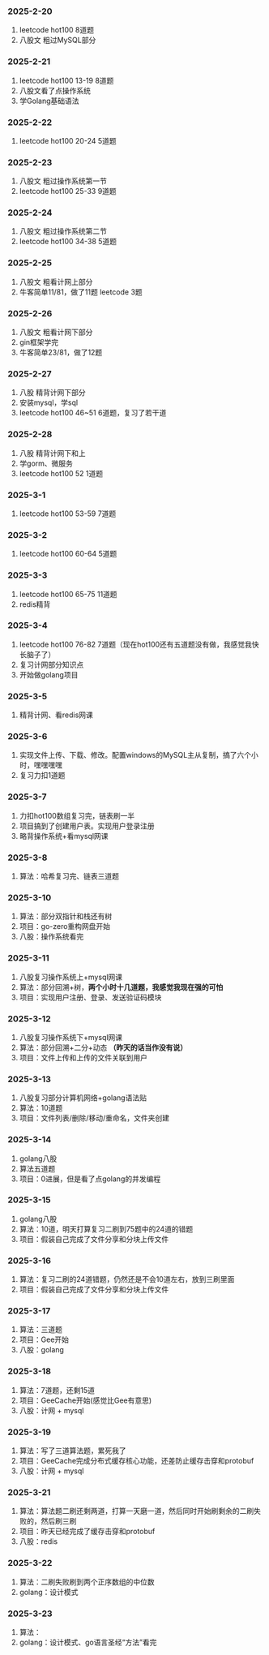 ### 2025-2-20
1. leetcode hot100 8道题
2. 八股文 粗过MySQL部分
### 2025-2-21
1. leetcode hot100 13-19 8道题
2. 八股文看了点操作系统
3. 学Golang基础语法
### 2025-2-22
1. leetcode hot100 20-24 5道题
### 2025-2-23
1. 八股文 粗过操作系统第一节
2. leetcode hot100 25-33 9道题
### 2025-2-24
1. 八股文 粗过操作系统第二节
2. leetcode hot100 34-38 5道题
### 2025-2-25
1. 八股文 粗看计网上部分
2. 牛客简单11/81，做了11题 leetcode 3题
### 2025-2-26
1. 八股文 粗看计网下部分
2. gin框架学完
3. 牛客简单23/81，做了12题 
### 2025-2-27
1. 八股 精背计网下部分
2. 安装mysql，学sql
3. leetcode hot100 46~51 6道题，复习了若干道
### 2025-2-28
1. 八股 精背计网下和上
2. 学gorm、微服务
3. leetcode hot100 52 1道题
### 2025-3-1
1. leetcode hot100 53-59 7道题
### 2025-3-2
1. leetcode hot100 60-64 5道题
### 2025-3-3
1. leetcode hot100 65-75 11道题
2. redis精背
### 2025-3-4
1. leetcode hot100 76-82 7道题（现在hot100还有五道题没有做，我感觉我快长脑子了）
2. 复习计网部分知识点
3. 开始做golang项目
### 2025-3-5
1. 精背计网、看redis网课
### 2025-3-6
1. 实现文件上传、下载、修改。配置windows的MySQL主从复制，搞了六个小时，嘿嘿嘿嘿
2. 复习力扣1道题
### 2025-3-7
1. 力扣hot100数组复习完，链表刷一半
2. 项目搞到了创建用户表。实现用户登录注册
3. 略背操作系统+看mysql网课
### 2025-3-8
1. 算法：哈希复习完、链表三道题

### 2025-3-10
1. 算法：部分双指针和栈还有树
2. 项目：go-zero重构网盘开始
3. 八股：操作系统看完


### 2025-3-11
1. 八股复习操作系统上+mysql网课
2. 算法：部分回溯+树，**两个小时十几道题，我感觉我现在强的可怕**
3. 项目：实现用户注册、登录、发送验证码模块


### 2025-3-12
1. 八股复习操作系统下+mysql网课
2. 算法：部分回溯+二分+动态 **（昨天的话当作没有说）**
3. 项目：文件上传和上传的文件关联到用户

### 2025-3-13
1. 八股复习部分计算机网络+golang语法贴
2. 算法：10道题
3. 项目：文件列表/删除/移动/重命名，文件夹创建

### 2025-3-14
1. golang八股
2. 算法五道题
3. 项目：0进展，但是看了点golang的并发编程

### 2025-3-15
1. golang八股
2. 算法：10道，明天打算复习二刷到75题中的24道的错题
3. 项目：假装自己完成了文件分享和分块上传文件

### 2025-3-16
1. 算法：复习二刷的24道错题，仍然还是不会10道左右，放到三刷里面
2. 项目：假装自己完成了文件分享和分块上传文件

### 2025-3-17
1. 算法：三道题
2. 项目：Gee开始
3. 八股：golang

### 2025-3-18
1. 算法：7道题，还剩15道
2. 项目：GeeCache开始(感觉比Gee有意思)
3. 八股：计网 + mysql 

### 2025-3-19
1. 算法：写了三道算法题，累死我了
2. 项目：GeeCache完成分布式缓存核心功能，还差防止缓存击穿和protobuf
3. 八股：计网 + mysql 

### 2025-3-21
1. 算法：算法题二刷还剩两道，打算一天磨一道，然后同时开始刷剩余的二刷失败的，然后刷三刷
2. 项目：昨天已经完成了缓存击穿和protobuf
3. 八股：redis
### 2025-3-22
1. 算法：二刷失败刷到两个正序数组的中位数
2. golang：设计模式

### 2025-3-23
1. 算法：
2. golang：设计模式、go语言圣经“方法”看完